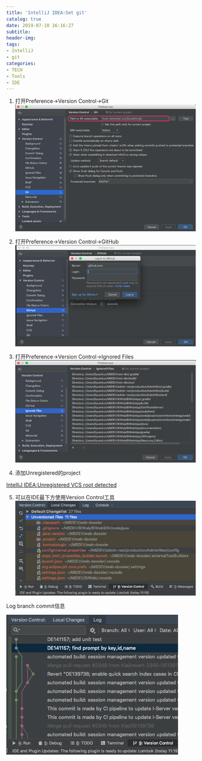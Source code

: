 ```yaml
---
title: 'IntelliJ IDEA:Set git'
catalog: true
date: 2019-07-10 16:16:27
subtitle:
header-img:
tags:
- IntelliJ
- git
categories:
- TECH
- Tools
- IDE
---
```


1. 打开Preference->Version Control->Git
![Git](https://github.com/CatherineLiyuankun/PictureBed/raw/master/blog/post/IntelliJ-IDEA-Set-git/git.png)

2. 打开Preference->Version Control->GitHub
![GitHub](https://github.com/CatherineLiyuankun/PictureBed/raw/master/blog/post/IntelliJ-IDEA-Set-git/github.png)

3. 打开Preference->Version Control->Ignored Files
![Ignored Files](https://github.com/CatherineLiyuankun/PictureBed/raw/master/blog/post/IntelliJ-IDEA-Set-git/Ignored%20Files.png)

4. 添加Unregistered的project
<!-- [IntelliJ IDEA:Unregistered VCS root detected](../../../../2019/07/10/IntelliJ-IDEA-Unregistered-VCS-root-detected/) -->
[IntelliJ IDEA:Unregistered VCS root detected](../IntelliJ-IDEA-Unregistered-VCS-root-detected.html)

5. 可以在IDE最下方使用Version Control工具
![Version Control](https://github.com/CatherineLiyuankun/PictureBed/raw/master/blog/post/IntelliJ-IDEA-Set-git/Version%20Control.png)

Log branch commit信息

![Log](https://github.com/CatherineLiyuankun/PictureBed/raw/master/blog/post/IntelliJ-IDEA-Set-git/log.png)